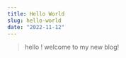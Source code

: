 ```yaml
---
title: Hello World
slug: hello-world
date: "2022-11-12"
---
```

> hello ! welcome to my new blog!

## 


